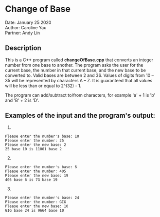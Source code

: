 # Change of Base
Date: January 25 2020</br>
Author: Caroline Yau</br>
Partner: Andy Lin</br>


## Description
This is a C++ program called **changeOfBase.cpp** that converts an integer number from one base to another. The program asks the user for the current base, the number in that current base, and the new base to be converted to. Valid bases are between 2 and 36. Values of digits from 10 – 35 will be represented by characters A – Z. It is guaranteed that all values will be less than or equal to 2^(32) - 1.

The program can add/subtract to/from characters, for example 'a' + 1 is 'b' and 'B' + 2 is 'D'.

## Examples of the input and the program's output:

1.
```
Please enter the number's base: 10
Please enter the number: 25
Please enter the new base: 2
25 base 10 is 11001 base 2
```
2.	 
```
Please enter the number's base: 6
Please enter the number: 405
Please enter the new base: 19
405 base 6 is 7G base 19
```
3.	 
```
Please enter the number's base: 24
Please enter the number: GIG
Please enter the new base: 10
GIG base 24 is 9664 base 10
```
